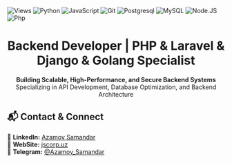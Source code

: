 ![Views](https://komarev.com/ghpvc/?username=JscorpTech)
![Python](https://img.shields.io/badge/python-3776AB?style=for-the-badge&logo=python&logoColor=ffffff)
![JavaScript](https://img.shields.io/badge/javascript-F7DF1E?style=for-the-badge&logo=javascript&logoColor=000000)
![Git](https://img.shields.io/badge/git-F05032?style=for-the-badge&logo=git&logoColor=ffffff)
![Postgresql](https://img.shields.io/badge/Postgresql-00599C?style=for-the-badge&logo=postgresql&logoColor=ffffff)
![MySQL](https://img.shields.io/badge/mysql-030303?style=for-the-badge&logo=mysql&logoColor=ffffff)
![Node.JS](https://img.shields.io/badge/node.js-339933?style=for-the-badge&logo=node.js&logoColor=ffffff)
![Php](https://img.shields.io/badge/php-00599C?style=for-the-badge&logo=php&logoColor=ffffff)

<!---
JscorpTech/JscorpTech is a ✨ special ✨ repository because its `README.md` (this file) appears on your GitHub profile.
You can click the Preview link to take a look at your changes.
--->

<h1 align="center">Backend Developer | PHP & Laravel & Django & Golang Specialist</h1>

<p align="center">
  <strong>Building Scalable, High-Performance, and Secure Backend Systems</strong><br>
  Specializing in API Development, Database Optimization, and Backend Architecture
</p>

## 📬 Contact & Connect  

🔗 **LinkedIn:** [Azamov Samandar](https://www.linkedin.com/in/samandar-azamov-7b46a3258/)  
📢 **WebSite:** [jscorp.uz](https://jscorp.uz)  
💬 **Telegram:** [@Azamov_Samandar](https://t.me/Azamov_Samandar)
